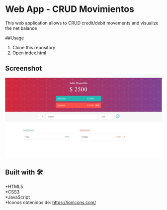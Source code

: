 # Web App - CRUD Movimientos

This web application allows to CRUD credit/debit movements and visualize the net balance 

##Usage
1. Clone this repository
2. Open index.html

## Screenshot 

![Web app screenshot](https://raw.githubusercontent.com/alejozavala/CRUD-Mov/master/screenshot.jpeg)


## Built with 🛠️

*HTML5 <br />
*CSS3 <br />
*JavaScript <br />
*Iconos obtenidos de: https://ionicons.com/ <br />
